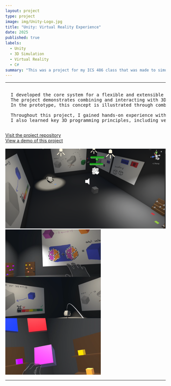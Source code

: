 ```yaml
---
layout: project
type: project
image: img/Unity-Logo.jpg
title: "Unity: Virtual Reality Experience"
date: 2025
published: true
labels:
  - Unity
  - 3D Simulation
  - Virtual Reality
  - C#
summary: "This was a project for my ICS 486 class that was made to simulate a VR Experience"
---
```


<hr>

<pre>
  
  I developed the core system for a flexible and extensible VR program that can easily adapt to new assets and gameplay scenarios.
  The project demonstrates combining and interacting with 3D objects—such as merging items and observing outcomes—to simulate real-world applications.
  In the prototype, this concept is illustrated through combining medicine, administering it to a patient, and visualizing the results as a learning tool.

  Throughout this project, I gained hands-on experience with the Meta XR API and strengthened my problem-solving skills in VR interaction design.
  I also learned key 3D programming principles, including vector manipulation, lighting, collisions, and trigger-based logic.
  
</pre>
[Visit the project repository](https://github.com/derriqk/VRProj)
<br>
[View a demo of this project](https://www.youtube.com/watch?v=H6u22j0zQTM)
<br>
<br>
<img width="700px" class="rounded pe-4" src="../img/VRProjImage1.png">
<img width="300px" class="rounded pe-4" src="../img/VRProjImage2.png">

<hr>

